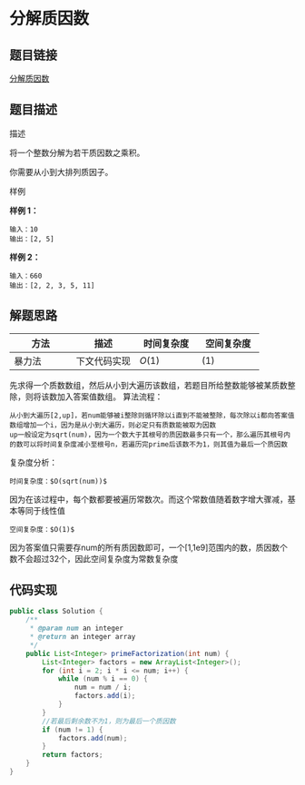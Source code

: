 
#  分解质因数

## 题目链接

[分解质因数](https://www.lintcode.com/problem/235/?_from=collection&fromId=161)

## 题目描述

描述

将一个整数分解为若干质因数之乘积。



你需要从小到大排列质因子。

样例

**样例 1：**

```
输入：10
输出：[2, 5]
```

**样例 2：**

```
输入：660
输出：[2, 2, 3, 5, 11]
```

## 解题思路

| <div style="width:70pt">方法</div>  |描述 |<div style="width:70pt">时间复杂度</div> |<div style="width:70pt">空间复杂度</div>|
|---|---|---|---|
|  暴力法 | 下文代码实现  | $O(1)$|$(1)$|

先求得一个质数数组，然后从小到大遍历该数组，若题目所给整数能够被某质数整除，则将该数加入答案值数组。
算法流程：

    从小到大遍历[2,up]，若num能够被i整除则循环除以i直到不能被整除，每次除以i都向答案值数组增加一个i，因为是从小到大遍历，则必定只有质数能被取为因数
    up一般设定为sqrt(num)，因为一个数大于其根号的质因数最多只有一个，那么遍历其根号内的数可以将时间复杂度减小至根号n，若遍历完prime后该数不为1，则其值为最后一个质因数

复杂度分析：

    时间复杂度：$O(sqrt(num))$

因为在该过程中，每个数都要被遍历常数次。而这个常数值随着数字增大骤减，基本等同于线性值

    空间复杂度：$O(1)$

因为答案值只需要存num的所有质因数即可，一个[1,1e9]范围内的数，质因数个数不会超过32个，因此空间复杂度为常数复杂度

## 代码实现

```java
public class Solution {
    /**
     * @param num an integer
     * @return an integer array
     */
    public List<Integer> primeFactorization(int num) {
        List<Integer> factors = new ArrayList<Integer>();
        for (int i = 2; i * i <= num; i++) {
            while (num % i == 0) {
                num = num / i;
                factors.add(i);
            }
        }
        //若最后剩余数不为1，则为最后一个质因数
        if (num != 1) {
            factors.add(num);
        }   
        return factors;
    }
}


```